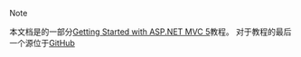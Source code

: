 > [!NOTE]
> 本文档是的一部分[Getting Started with ASP.NET MVC 5](xref:mvc/overview/getting-started/introduction/getting-started)教程。 对于教程的最后一个源位于[GitHub](https://github.com/aspnet/Docs/tree/master/aspnet/mvc/overview/getting-started/introduction/sample/MvcMovie/MvcMovie)